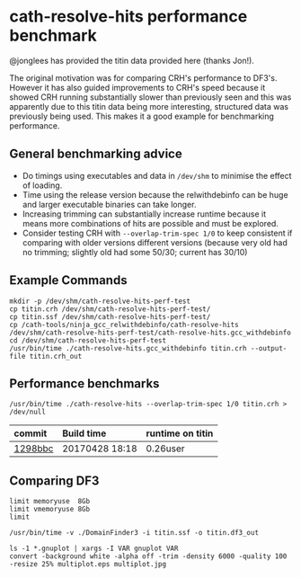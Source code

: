 # cath-resolve-hits performance benchmark

@jonglees has provided the titin data provided here (thanks Jon!).

The original motivation was for comparing CRH's performance to DF3's. However it has also guided improvements to CRH's speed because it showed CRH running substantially slower than previously seen and this was apparently due to this titin data being more interesting, structured data was previously being used. This makes it a good example for benchmarking performance.

## General benchmarking advice

 * Do timings using executables and data in `/dev/shm` to minimise the effect of loading.
 * Time using the release version because the relwithdebinfo can be huge and larger executable binaries can take longer.
 * Increasing trimming can substantially increase runtime because it means more combinations of hits are possible and must be explored.
 * Consider testing CRH with `--overlap-trim-spec 1/0` to keep consistent if comparing with older versions different versions (because very old had no trimming; slightly old had some 50/30; current has 30/10)

## Example Commands

~~~
mkdir -p /dev/shm/cath-resolve-hits-perf-test
cp titin.crh /dev/shm/cath-resolve-hits-perf-test/
cp titin.ssf /dev/shm/cath-resolve-hits-perf-test/
cp /cath-tools/ninja_gcc_relwithdebinfo/cath-resolve-hits   /dev/shm/cath-resolve-hits-perf-test/cath-resolve-hits.gcc_withdebinfo
cd /dev/shm/cath-resolve-hits-perf-test
/usr/bin/time ./cath-resolve-hits.gcc_withdebinfo titin.crh --output-file titin.crh_out
~~~

## Performance benchmarks

~~~~~
/usr/bin/time ./cath-resolve-hits --overlap-trim-spec 1/0 titin.crh > /dev/null
~~~~~

| commit        | Build time           | runtime on titin
|:--|:--|:--|
| [1298bbc](https://github.com/UCLOrengoGroup/cath-tools/commit/1298bbcc636bd096d5fd00ff8c9286916f6e677d) | 20170428 18:18 | 0.26user

## Comparing DF3

~~~
limit memoryuse  8Gb
limit vmemoryuse 8Gb
limit

/usr/bin/time -v ./DomainFinder3 -i titin.ssf -o titin.df3_out
~~~







~~~
ls -1 *.gnuplot | xargs -I VAR gnuplot VAR
convert -background white -alpha off -trim -density 6000 -quality 100 -resize 25% multiplot.eps multiplot.jpg
~~~

